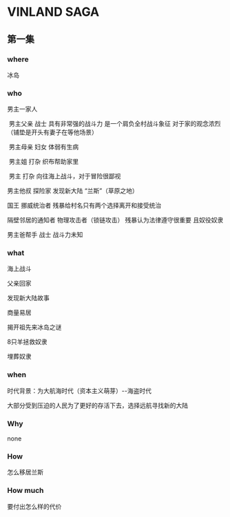 # VINLAND SAGA

## 第一集

### where

 冰岛

### who 

男主一家人 

​       男主父亲 战士 具有非常强的战斗力 是一个肩负全村战斗象征     对于家的观念浓烈（铺垫是开头有妻子在等他场景）

​       男主母亲 妇女 体弱有生病

​       男主姐    打杂 织布帮助家里

​       男主       打杂   向往海上战斗，对于冒险很鄙视

男主他叔   探险家 发现新大陆 “兰斯”（草原之地）

   国王         挪威统治者   残暴给村名只有两个选择离开和接受统治

  隔壁邻居的通知者   物理攻击者（锁链攻击） 残暴认为法律遵守很重要 且奴役奴隶

男主爸帮手 战士 战斗力未知

### what

海上战斗

父亲回家

发现新大陆故事

商量易居

揭开祖先来冰岛之谜

8只羊拯救奴隶

埋葬奴隶

### when

时代背景：为大航海时代（资本主义萌芽）--海盗时代

大部分受到压迫的人民为了更好的存活下去，选择远航寻找新的大陆

### Why

none

### How

 怎么移居兰斯

### How much

要付出怎么样的代价



